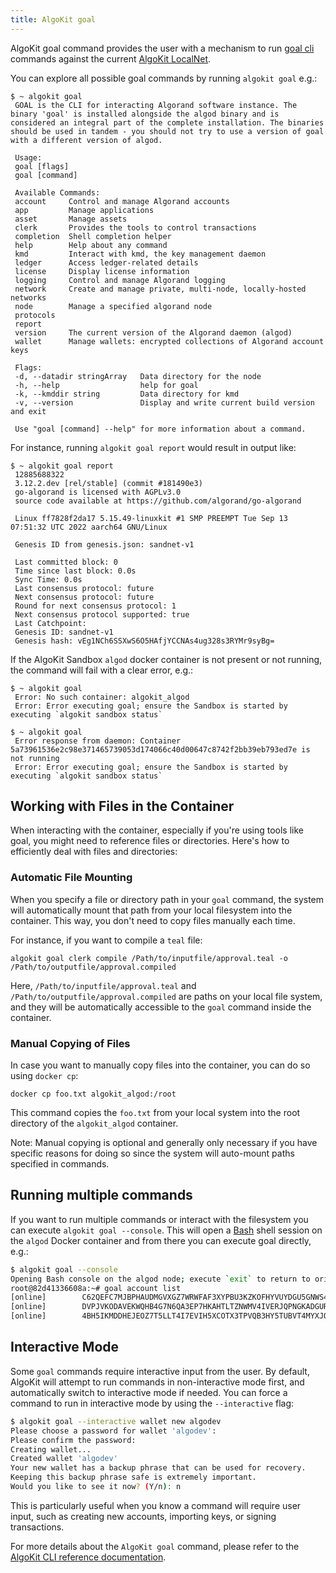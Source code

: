 ```yaml
---
title: AlgoKit goal
---
```


AlgoKit goal command provides the user with a mechanism to run [goal cli](https://developer.algorand.org/docs/clis/goal/goal/) commands against the current [AlgoKit LocalNet](./localnet).

You can explore all possible goal commands by running `algokit goal` e.g.:

```
$ ~ algokit goal
 GOAL is the CLI for interacting Algorand software instance. The binary 'goal' is installed alongside the algod binary and is considered an integral part of the complete installation. The binaries should be used in tandem - you should not try to use a version of goal with a different version of algod.

 Usage:
 goal [flags]
 goal [command]

 Available Commands:
 account     Control and manage Algorand accounts
 app         Manage applications
 asset       Manage assets
 clerk       Provides the tools to control transactions
 completion  Shell completion helper
 help        Help about any command
 kmd         Interact with kmd, the key management daemon
 ledger      Access ledger-related details
 license     Display license information
 logging     Control and manage Algorand logging
 network     Create and manage private, multi-node, locally-hosted networks
 node        Manage a specified algorand node
 protocols
 report
 version     The current version of the Algorand daemon (algod)
 wallet      Manage wallets: encrypted collections of Algorand account keys

 Flags:
 -d, --datadir stringArray   Data directory for the node
 -h, --help                  help for goal
 -k, --kmddir string         Data directory for kmd
 -v, --version               Display and write current build version and exit

 Use "goal [command] --help" for more information about a command.
```

For instance, running `algokit goal report` would result in output like:

```
$ ~ algokit goal report
 12885688322
 3.12.2.dev [rel/stable] (commit #181490e3)
 go-algorand is licensed with AGPLv3.0
 source code available at https://github.com/algorand/go-algorand

 Linux ff7828f2da17 5.15.49-linuxkit #1 SMP PREEMPT Tue Sep 13 07:51:32 UTC 2022 aarch64 GNU/Linux

 Genesis ID from genesis.json: sandnet-v1

 Last committed block: 0
 Time since last block: 0.0s
 Sync Time: 0.0s
 Last consensus protocol: future
 Next consensus protocol: future
 Round for next consensus protocol: 1
 Next consensus protocol supported: true
 Last Catchpoint:
 Genesis ID: sandnet-v1
 Genesis hash: vEg1NCh6SSXwS6O5HAfjYCCNAs4ug328s3RYMr9syBg=
```

If the AlgoKit Sandbox `algod` docker container is not present or not running, the command will fail with a clear error, e.g.:

```
$ ~ algokit goal
 Error: No such container: algokit_algod
 Error: Error executing goal; ensure the Sandbox is started by executing `algokit sandbox status`
```

```
$ ~ algokit goal
 Error response from daemon: Container 5a73961536e2c98e371465739053d174066c40d00647c8742f2bb39eb793ed7e is not running
 Error: Error executing goal; ensure the Sandbox is started by executing `algokit sandbox status`
```

## Working with Files in the Container

When interacting with the container, especially if you're using tools like goal, you might need to reference files or directories. Here's how to efficiently deal with files and directories:

### Automatic File Mounting

When you specify a file or directory path in your `goal` command, the system will automatically mount that path from your local filesystem into the container. This way, you don't need to copy files manually each time.

For instance, if you want to compile a `teal` file:

```
algokit goal clerk compile /Path/to/inputfile/approval.teal -o /Path/to/outputfile/approval.compiled
```

Here, `/Path/to/inputfile/approval.teal` and `/Path/to/outputfile/approval.compiled` are paths on your local file system, and they will be automatically accessible to the `goal` command inside the container.

### Manual Copying of Files

In case you want to manually copy files into the container, you can do so using `docker cp`:

```
docker cp foo.txt algokit_algod:/root
```

This command copies the `foo.txt` from your local system into the root directory of the `algokit_algod` container.

Note: Manual copying is optional and generally only necessary if you have specific reasons for doing so since the system will auto-mount paths specified in commands.

## Running multiple commands

If you want to run multiple commands or interact with the filesystem you can execute `algokit goal --console`. This will open a [Bash](https://www.gnu.org/software/bash/) shell session on the `algod` Docker container and from there you can execute goal directly, e.g.:

```bash
$ algokit goal --console
Opening Bash console on the algod node; execute `exit` to return to original console
root@82d41336608a:~# goal account list
[online]        C62QEFC7MJBPHAUDMGVXGZ7WRWFAF3XYPBU3KZKOFHYVUYDGU5GNWS4NWU      C62QEFC7MJBPHAUDMGVXGZ7WRWFAF3XYPBU3KZKOFHYVUYDGU5GNWS4NWU      4000000000000000 microAlgos
[online]        DVPJVKODAVEKWQHB4G7N6QA3EP7HKAHTLTZNWMV4IVERJQPNGKADGURU7Y      DVPJVKODAVEKWQHB4G7N6QA3EP7HKAHTLTZNWMV4IVERJQPNGKADGURU7Y      4000000000000000 microAlgos
[online]        4BH5IKMDDHEJEOZ7T5LLT4I7EVIH5XCOTX3TPVQB3HY5TUBVT4MYXJOZVA      4BH5IKMDDHEJEOZ7T5LLT4I7EVIH5XCOTX3TPVQB3HY5TUBVT4MYXJOZVA      2000000000000000 microAlgos
```

## Interactive Mode

Some `goal` commands require interactive input from the user. By default, AlgoKit will attempt to run commands in non-interactive mode first, and automatically switch to interactive mode if needed. You can force a command to run in interactive mode by using the `--interactive` flag:

```bash
$ algokit goal --interactive wallet new algodev
Please choose a password for wallet 'algodev':
Please confirm the password:
Creating wallet...
Created wallet 'algodev'
Your new wallet has a backup phrase that can be used for recovery.
Keeping this backup phrase safe is extremely important.
Would you like to see it now? (Y/n): n
```

This is particularly useful when you know a command will require user input, such as creating new accounts, importing keys, or signing transactions.

For more details about the `AlgoKit goal` command, please refer to the [AlgoKit CLI reference documentation](cli-reference#goal).
